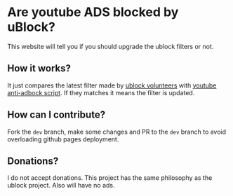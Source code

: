 # Are youtube ADS blocked by uBlock?

This website will tell you if you should upgrade the ublock filters or not. 

## How it works?
It just compares the latest filter made by [ublock volunteers](https://raw.githubusercontent.com/stephenhawk8054/misc/main/yt-fix.txt) with [youtube anti-adbock script](https://pastefy.app/G1Txv5su/raw). If they matches it means the filter is updated. 

## How can I contribute?
Fork the `dev` branch, make some changes and PR to the `dev` branch to avoid overloading github pages deployment.

## Donations?
I do not accept donations. This project has the same philosophy as the ublock project. Also will have no ads.
